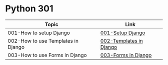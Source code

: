 # Python 301

Topic | Link
------------ | -------------
001-How to setup Django | [001-Setup Django](https://github.com/naeemmohd/python/tree/master/Python%20301/001-SetupDjango)
002-How to use Templates in Django | [002-Templates in Django](https://github.com/naeemmohd/python/tree/master/Python%20301/002-DjangoTemplates)
003-How to use Forms in Django | [003-Forms in Django](https://github.com/naeemmohd/python/tree/master/Python%20301/003-DjangoForms)